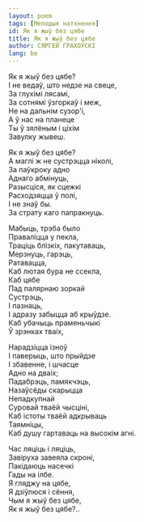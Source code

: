 ```yaml
---
layout: poem
tags: [Мелодыя натхнення]
id: Як я жыў без цябе
title: Як я жыў без цябе
author: СЯРГЕЙ ГРАХОЎСКІ
lang: be
---
```



 
Як я жыў без цябе?  
I не ведаў, што недзе на свеце,  
За глухімі лясамі,  
За сотнямі ўзгоркаў і меж,  
He на дальнім сузор'і,  
А ў нас на планеце  
Ты ў зялёным і ціхім  
Завулку жывеш.  

Як я жыў без цябе?  
А маглі ж не сустрэцца ніколі,  
За паўкроку адно  
Аднаго абмінуць,  
Разысціся, як сцежкі  
Расходзяцца ў полі,  
I не знаў бы.  
За страту каго папракнуць.

Мабыць, трэба было  
Праваліцца у пекла,  
Траціць блізкіх, пакутаваць,  
Мерзнуць, гарэць,  
Ратавацца,  
Каб лютая бура не ссекла,  
Каб цябе  
Пад палярнаю зоркай  
Сустрэць,  
І пазнаць,  
I адразу забыцца аб крыўдзе.  
Каб убачыць праменьчыкі  
Ў зрэнках тваіх,  

Нарадзіцца ізноў  
I паверыць, што прыйдзе  
I збавенне, і шчасце  
Адно на дваіх;  
Падабрэць, памякчэць,  
Назаўсёды скарыцца  
Непадкупнай  
Суровай тваёй чысціні,  
Каб істоты тваёй адкрываць  
Таямніцы,  
Каб душу гартаваць на высокім агні.  

Час ляціць і ляціць,  
Завіруха завеяла скроні,  
Пакідаюць насечкі  
Гады на ілбе.  
Я гляджу на цябе,  
Я дзіўлюся і сёння,  
Чым я жыў без цябе,  
Як я жыў без цябе?..  